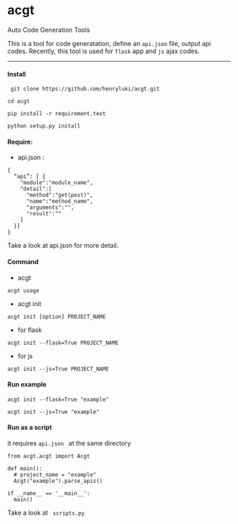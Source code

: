 # acgt

Auto Code Generation Tools

This is a tool for code generatation, define an `api.json` file, output api codes.
Recently, this tool is used for `flask` app and `js` ajax codes.

----------
####   Install

` git clone https://github.com/henryluki/acgt.git`

` cd acgt `

` pip install -r requirement.text `

` python setup.py install `

####    Require:
- api.json :

```
{
  “api”: [ {
    "module":"module_name",
    "detail":[
      "method":"get(post)",
      "name":"method_name",
      "arguments":"",
      "result":""
    ]
  }]
}
```
Take a look at api.json for more detail.
####   Command

- acgt

` acgt usage `

- acgt init

` acgt init [option] PROJECT_NAME `

- for flask

` acgt init --flask=True PROJECT_NAME `

- for js

` acgt init --js=True PROJECT_NAME `

####  Run example

` acgt init --flask=True "example" `

` acgt init --js=True "example" `

####  Run as a script

it requires `api.json ` at the same directory

```
from acgt.acgt import Acgt

def main():
  # project_name = "example"
  Acgt("example").parse_apis()

if __name__ == '__main__':
  main()
```
Take a look at ` scripts.py`
